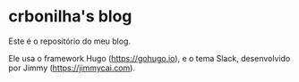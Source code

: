 # crbonilha's blog

Este é o repositório do meu blog.

Ele usa o framework Hugo (https://gohugo.io), e o tema Slack, desenvolvido por Jimmy (https://jimmycai.com).

